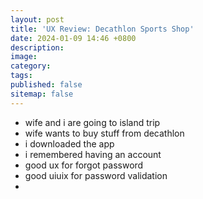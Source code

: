 ```yaml
---
layout: post
title: 'UX Review: Decathlon Sports Shop'
date: 2024-01-09 14:46 +0800
description:
image:
category:
tags:
published: false
sitemap: false
---
```


- wife and i are going to island trip
- wife wants to buy stuff from decathlon
- i downloaded the app
- i remembered having an account
- good ux for forgot password
- good uiuix for password validation
- 